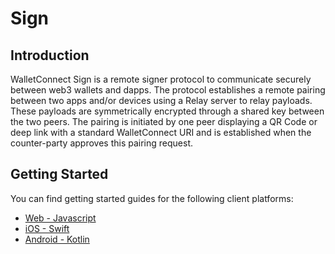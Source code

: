 # Sign

## Introduction

WalletConnect Sign is a remote signer protocol to communicate securely between web3 wallets and dapps. The protocol establishes a remote pairing between two apps and/or devices using a Relay server to relay payloads. These payloads are symmetrically encrypted through a shared key between the two peers. The pairing is initiated by one peer displaying a QR Code or deep link with a standard WalletConnect URI and is established when the counter-party approves this pairing request.

## Getting Started

You can find getting started guides for the following client platforms:

- [Web - Javascript](../javascript/sign/installation.md)
- [iOS - Swift](../swift/sign/installation.md)
- [Android - Kotlin](../kotlin/sign/installation.md)
